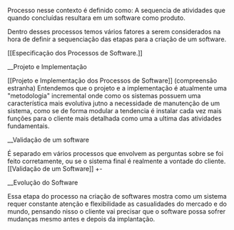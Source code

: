 Processo nesse contexto é definido como: A sequencia de atividades que quando concluídas resultara em um software como produto.


Dentro desses processos temos vários fatores a serem considerados na hora de definir a sequenciação das etapas para a criação de um software.

[[Especificação dos Processos de Software.]] 

__Projeto e Implementação

[[Projeto e Implementação dos Processos de Software]]
(compreensão estranha)
Entendemos que o projeto e a implementação é atualmente uma "metodologia" incremental onde como os sistemas possuem uma característica mais evolutiva jutno a necessidade de manutenção de um sistema, como se de forma modular a tendencia é instalar cada vez mais funções para o cliente mais detalhada como uma a ultima das atividades fundamentais.

__Validação de um software

É separado em vários processos que envolvem as perguntas  sobre se foi feito corretamente, ou se o sistema final é realmente a vontade do cliente.
[[Validação de um Software]] +-

__Evolução do Software

Essa etapa do processo na criação de softwares mostra como um sistema requer constante atenção e flexibilidade as casualidades do mercado e do mundo, pensando nisso o cliente vai precisar que o software possa sofrer mudanças mesmo antes e depois da implantação.